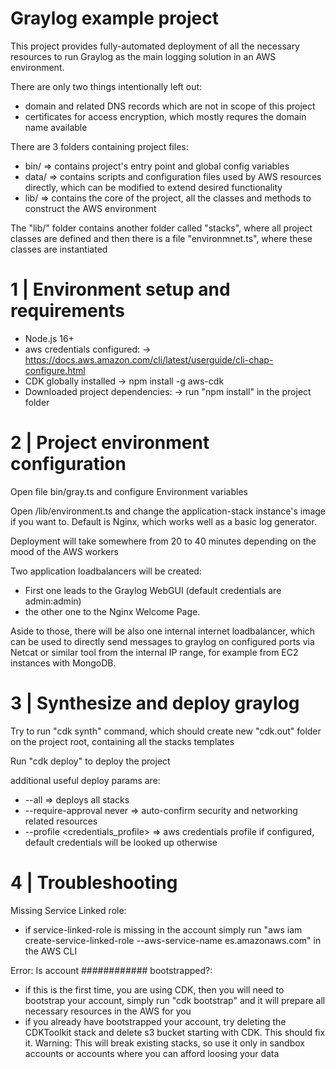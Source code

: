 # Graylog example project 

This project provides fully-automated deployment of all the necessary resources to run Graylog as the main logging solution in an AWS environment.

There are only two things intentionally left out:
- domain and related DNS records which are not in scope of this project
- certificates for access encryption, which mostly requres the domain name available

There are 3 folders containing project files:
- bin/  => contains project's entry point and global config variables
- data/ => contains scripts and configuration files used by AWS resources directly, which can be modified to extend desired functionality
- lib/  => contains the core of the project, all the classes and methods to construct the AWS environment

The "lib/" folder contains another folder called "stacks", where all project classes are defined and then there is a file "environmnet.ts", where these classes are instantiated 


# 1 | Environment setup and requirements
- Node.js 16+
- aws credentials configured:
    -> https://docs.aws.amazon.com/cli/latest/userguide/cli-chap-configure.html
- CDK globally installed
    -> npm install -g aws-cdk
- Downloaded project dependencies:
    -> run "npm install" in the project folder

# 2 | Project environment configuration
Open file bin/gray.ts and configure Environment variables

Open /lib/environment.ts and change the application-stack instance's image if you want to. Default is Nginx, which works well as a basic log generator.

Deployment will take somewhere from 20 to 40 minutes depending on the mood of the AWS workers

Two application loadbalancers will be created:
- First one leads to the Graylog WebGUI (default credentials are admin:admin)
- the other one to the Nginx Welcome Page.

Aside to those, there will be also one internal internet loadbalancer, which can be used to directly send messages to graylog on configured ports via Netcat or similar tool from the internal IP range, for example from EC2 instances with MongoDB.

# 3 | Synthesize and deploy graylog
Try to run "cdk synth" command, which should create new "cdk.out" folder on the project root, containing all the stacks templates

Run "cdk deploy" to deploy the project

additional useful deploy params are:
- --all                             => deploys all stacks 
- --require-approval never          => auto-confirm security and networking related resources
- --profile <credentials_profile>   => aws credentials profile if configured, default credentials will be looked up otherwise

# 4 | Troubleshooting
Missing Service Linked role:
- if service-linked-role is missing in the account simply run "aws iam create-service-linked-role --aws-service-name es.amazonaws.com" in the AWS CLI

Error: Is account ############ bootstrapped?:
- if this is the first time, you are using CDK, then you will need to bootstrap your account, simply run "cdk bootstrap" and it will prepare all necessary resources in the AWS for you
- if you already have bootstrapped your account, try deleting the CDKToolkit stack and delete s3 bucket starting with CDK. This should fix it. Warning: This will break existing stacks, so use it only in sandbox accounts or accounts where you can afford loosing your data

